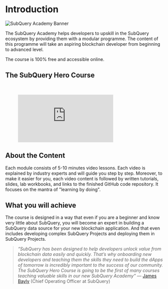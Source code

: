 # Introduction

![SubQuery Academy Banner](/assets/img/academy.png)

The SubQuery Academy helps developers to upskill in the SubQuery ecosystem by providing them with a modular programme. The content of this programme will take an aspiring blockchain developer from beginning to advanced level. 

The course is 100% free and accessible online.

## The SubQuery Hero Course

<br/>
<figure class="video_container">
  <iframe src="https://www.youtube.com/embed/LgkXd4f3WKg" frameborder="0" allowfullscreen="true"></iframe>
</figure>

## About the Content 
Each module consists of 5-10 minutes video lessons. Each video is explained by industry experts and will guide you step by step. Moreover, to make it easier for you, each video content is followed by written tutorials, slides, lab workbooks, and links to the finished GitHub code repository. It focuses on the mantra of "learning by doing". 

## What you will achieve
The course is designed in a way that even if you are a beginner and know very little about SubQuery, you will become an expert in building a SubQuery data source for your new blockchain application. And that even includes developing complex SubQuery Projects and deploying them in SubQuery Projects.


> *“SubQuery has been designed to help developers unlock value from blockchain data easily and quickly. That’s why onboarding new developers and teaching them the skills they need to build the dApps of tomorrow is incredibly important to the success of our community. The SubQuery Hero Course is going to be the first of many courses teaching valuable skills in our new SubQuery Academy”* — [James Bayly](https://twitter.com/jamesabayly) (Chief Operating Officer at SubQuery)